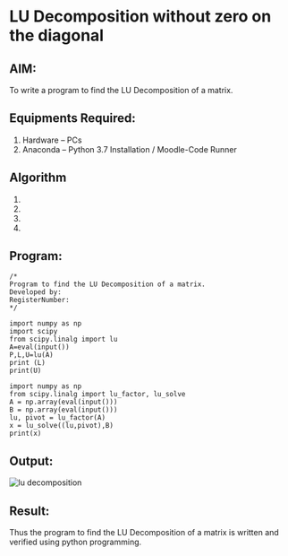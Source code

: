 # LU Decomposition without zero on the diagonal

## AIM:
To write a program to find the LU Decomposition of a matrix.

## Equipments Required:
1. Hardware – PCs
2. Anaconda – Python 3.7 Installation / Moodle-Code Runner

## Algorithm
1. 
2. 
3. 
4. 

## Program:
```
/*
Program to find the LU Decomposition of a matrix.
Developed by: 
RegisterNumber: 
*/
```
```
import numpy as np
import scipy
from scipy.linalg import lu
A=eval(input())
P,L,U=lu(A)
print (L)
print(U)

import numpy as np
from scipy.linalg import lu_factor, lu_solve
A = np.array(eval(input()))
B = np.array(eval(input()))
lu, pivot = lu_factor(A)
x = lu_solve((lu,pivot),B)
print(x)
```

## Output:
![lu decomposition]()


## Result:
Thus the program to find the LU Decomposition of a matrix is written and verified using python programming.

